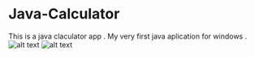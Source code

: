 # Java-Calculator
This is a java claculator app .
My very first java aplication for windows .
![alt text](https://gcdnb.pbrd.co/images/mIz6LC6dszDt.png?o=1)
![alt text](https://gcdnb.pbrd.co/images/6QVA2f81SET4.png?o=1)


